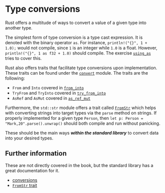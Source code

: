 # Type conversions

Rust offers a multitude of ways to convert a value of a given type into another
type.

The simplest form of type conversion is a type cast expression. It is denoted
with the binary operator `as`. For instance, `println!("{}", 1 + 1.0);` would
not compile, since `1` is an integer while `1.0` is a float. However,
`println!("{}", 1 as f32 + 1.0)` should compile. The exercise
[`using_as`](using_as.rs) tries to cover this.

Rust also offers traits that facilitate type conversions upon implementation.
These traits can be found under the
[`convert`](https://doc.rust-lang.org/std/convert/index.html) module. The traits
are the following:
- `From` and `Into` covered in [`from_into`](from_into.rs)
- `TryFrom` and `TryInto` covered in [`try_from_into`](try_from_into.rs)
- `AsRef` and `AsMut` covered in [`as_ref_mut`](as_ref_mut.rs)

Furthermore, the `std::str` module offers a trait called
[`FromStr`](https://doc.rust-lang.org/std/str/trait.FromStr.html) which helps
with converting strings into target types via the `parse` method on strings. If
properly implemented for a given type `Person`, then `let p: Person =
"Mark,20".parse().unwrap()` should both compile and run without panicking.

These should be the main ways ***within the standard library*** to convert data
into your desired types.

## Further information

These are not directly covered in the book, but the standard library has a great
documentation for it.
- [conversions](https://doc.rust-lang.org/std/convert/index.html)
- [`FromStr` trait](https://doc.rust-lang.org/std/str/trait.FromStr.html)